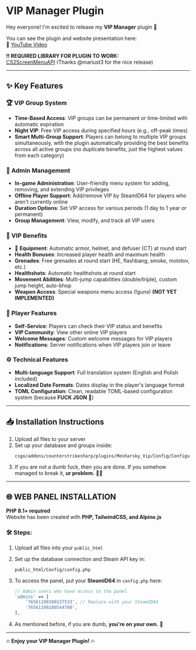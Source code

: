 # VIP Manager Plugin

Hey everyone! I'm excited to release my **VIP Manager** plugin 🚀  

You can see the plugin and website presentation here:  
🎥 [YouTube Video](https://www.youtube.com/watch?v=-_8g3y1Z28Y)  

**‼️ REQUIRED LIBRARY FOR PLUGIN TO WORK:**  
[CS2ScreenMenuAPI](https://github.com/T3Marius/CS2ScreenMenuAPI) (Thanks @mariust3 for the nice release)  

---

## ✨ Key Features

### 🏆 VIP Group System
- **Time-Based Access**: VIP groups can be permanent or time-limited with automatic expiration
- **Night VIP**: Free VIP access during specified hours (e.g., off-peak times)
- **Smart Multi-Group Support**: Players can belong to multiple VIP groups simultaneously, with the plugin automatically providing the best benefits across all active groups (no duplicate benefits, just the highest values from each category)

### 🔧 Admin Management
- **In-game Administration**: User-friendly menu system for adding, removing, and extending VIP privileges
- **Offline Player Support**: Add/remove VIP by SteamID64 for players who aren't currently online
- **Duration Options**: Set VIP access for various periods (1 day to 1 year or permanent)
- **Group Management**: View, modify, and track all VIP users

### 🎁 VIP Benefits
- :gun: **Equipment**: Automatic armor, helmet, and defuser (CT) at round start
- **Health Bonuses**: Increased player health and maximum health
- **Grenades**: Free grenades at round start (HE, flashbang, smoke, molotov, etc.)
- **Healthshots**: Automatic healthshots at round start
- **Movement Abilities**: Multi-jump capabilities (double/triple), custom jump height, auto-bhop
- **Weapon Access**: Special weapons menu access (!guns) **(NOT YET IMPLEMENTED)**

### 👥 Player Features
- **Self-Service**: Players can check their VIP status and benefits
- **VIP Community**: View other online VIP players
- **Welcome Messages**: Custom welcome messages for VIP players
- **Notifications**: Server notifications when VIP players join or leave

### ⚙️ Technical Features
- **Multi-language Support**: Full translation system (English and Polish included)
- **Localized Date Formats**: Dates display in the player's language format
- **TOML Configuration**: Clean, readable TOML-based configuration system (because **FUCK JSON** 🤬)

---

## 📥 Installation Instructions

1. Upload all files to your server  
2. Set up your database and groups inside:  
   ```
   csgo/addons/counterstrikesharp/plugins/Mesharsky_Vip/Config/Configuration.toml
   ```
3. If you are not a dumb fuck, then you are done. If you somehow managed to break it, **ur problem.** 🤷‍♂️

---

## 🌐 WEB PANEL INSTALLATION

**PHP 8.1+ required**  
Website has been created with **PHP, TailwindCSS, and Alpine.js**  

### 🛠 Steps:
1. Upload all files into your `public_html`
2. Set up the database connection and Steam API key in:  
   ```
   public_html/Config/config.php
   ```
3. To access the panel, put your **SteamID64** in `config.php` here:

   ```php
   // Admin users who have access to the panel
   'admins' => [
       '76561198380337533', // Replace with your SteamID64
       '76561198100544780',
   ],
   ```

4. As mentioned before, if you are dumb, **you're on your own.** 🤡

---
🔥 **Enjoy your VIP Manager Plugin!** 🔥
